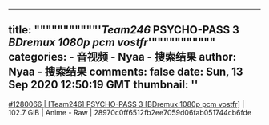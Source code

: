 
---
title: """""""""""'_Team246_ PSYCHO-PASS 3 _BDremux 1080p pcm vostfr_'"""""""""""
categories: 
    - 音视频
    - Nyaa - 搜索结果
author: Nyaa - 搜索结果
comments: false
date: Sun, 13 Sep 2020 12:50:19 GMT
thumbnail: ''
---

<div>   
<a href="https://nyaa.si/view/1280066">#1280066 | [Team246] PSYCHO-PASS 3 [BDremux 1080p pcm vostfr]</a> | 102.7 GiB | Anime - Raw | 28970c0ff6512fb2ee7059d06fab051744cb6fde  
</div>
            
